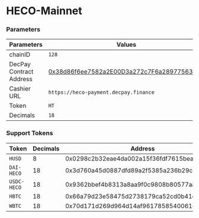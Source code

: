 
# HECO-Mainnet

### Parameters

| Parameters | Values |
| --- | --- |
| chainID | `128` |
| DecPay Contract Address | [0x38d86f6ee7582a2E00D3a272c7F6a28977563DF8](https://hecoinfo.com/address/0x38d86f6ee7582a2E00D3a272c7F6a28977563DF8) |
| Cashier URL | `https://heco-payment.decpay.finance` |
| Token | `HT` |
| Decimals | `18` |


### Support Tokens

| Token | Decimals | Address |
| --- | --- | --- |
| `HUSD` | 8 | 0x0298c2b32eae4da002a15f36fdf7615bea3da047 |
| `DAI-HECO` | 18 | 0x3d760a45d0887dfd89a2f5385a236b29cb46ed2a |
| `USDC-HECO` | 18 | 0x9362bbef4b8313a8aa9f0c9808b80577aa26b73b |
| `HBTC` | 18 | 0x66a79d23e58475d2738179ca52cd0b41d73f0bea |
| `WBTC` | 18 | 0x70d171d269d964d14af9617858540061e7be9ef1 |